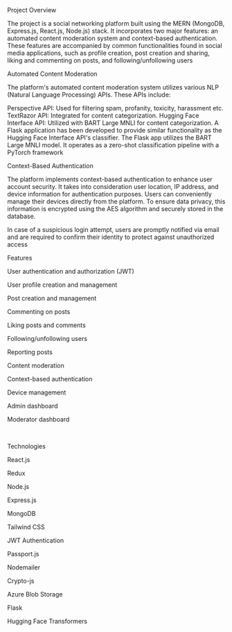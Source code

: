 Project Overview

The project is a social networking platform built using the MERN (MongoDB, Express.js, React.js, Node.js) stack. It incorporates two major features: an automated content moderation system and context-based authentication. These features are accompanied by common functionalities found in social media applications, such as profile creation, post creation and sharing, liking and commenting on posts, and following/unfollowing users


Automated Content Moderation

The platform's automated content moderation system utilizes various NLP (Natural Language Processing) APIs. These APIs include:

Perspective API: Used for filtering spam, profanity, toxicity, harassment etc.
TextRazor API: Integrated for content categorization.
Hugging Face Interface API: Utilized with BART Large MNLI for content categorization.
A Flask application has been developed to provide similar functionality as the Hugging Face Interface API's classifier. The Flask app utilizes the BART Large MNLI model. It operates as a zero-shot classification pipeline with a PyTorch framework


Context-Based Authentication


The platform implements context-based authentication to enhance user account security. It takes into consideration user location, IP address, and device information for authentication purposes. Users can conveniently manage their devices directly from the platform. To ensure data privacy, this information is encrypted using the AES algorithm and securely stored in the database.

In case of a suspicious login attempt, users are promptly notified via email and are required to confirm their identity to protect against unauthorized access


Features

 User authentication and authorization (JWT)
 
 User profile creation and management
 
 Post creation and management
 
 Commenting on posts
 
 Liking posts and comments
 
 Following/unfollowing users
 
 Reporting posts
 
 Content moderation
 
 Context-based authentication
 
 Device management
 
 Admin dashboard
 
 Moderator dashboard

<br/>

Technologies


React.js

Redux

Node.js

Express.js

MongoDB

Tailwind CSS

JWT Authentication

Passport.js

Nodemailer

Crypto-js

Azure Blob Storage

Flask


Hugging Face Transformers
